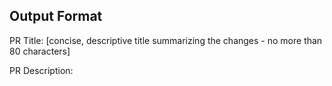 ## Output Format

PR Title: [concise, descriptive title summarizing the changes - no more than 80 characters]

PR Description:
